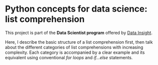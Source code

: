 # Python concepts for data science: list comprehension
 
This project is part of the **Data Scientist program** offered by [Data Insight](www.datainsightonline.com).

Here, I describe the basic structure of a list comprehension first, then talk about the different categories of list comprehensions with increasing complexity. 
Each category is accompanied by a clear example and its equivalent using conventional *for loops* and *if...else* statements.
